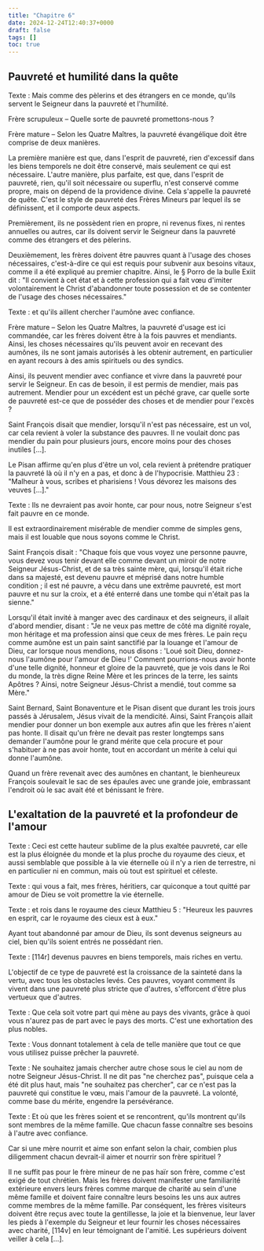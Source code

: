 ```yaml
---
title: "Chapitre 6"
date: 2024-12-24T12:40:37+0000
draft: false
tags: []
toc: true
---
```


## Pauvreté et humilité dans la quête

Texte : Mais comme des pèlerins et des étrangers en ce monde, qu'ils servent le Seigneur dans la pauvreté et l'humilité.

Frère scrupuleux – Quelle sorte de pauvreté promettons-nous ?

Frère mature – Selon les Quatre Maîtres, la pauvreté évangélique doit être comprise de deux manières.

La première manière est que, dans l'esprit de pauvreté, rien d'excessif dans les biens temporels ne doit être conservé, mais seulement ce qui est nécessaire. L'autre manière, plus parfaite, est que, dans l'esprit de pauvreté, rien, qu'il soit nécessaire ou superflu, n'est conservé comme propre, mais on dépend de la providence divine. Cela s'appelle la pauvreté de quête. C'est le style de pauvreté des Frères Mineurs par lequel ils se définissent, et il comporte deux aspects.

Premièrement, ils ne possèdent rien en propre, ni revenus fixes, ni rentes annuelles ou autres, car ils doivent servir le Seigneur dans la pauvreté comme des étrangers et des pèlerins.

Deuxièmement, les frères doivent être pauvres quant à l'usage des choses nécessaires, c'est-à-dire ce qui est requis pour subvenir aux besoins vitaux, comme il a été expliqué au premier chapitre. Ainsi, le § Porro de la bulle Exiit dit : "Il convient à cet état et à cette profession qui a fait vœu d'imiter volontairement le Christ d'abandonner toute possession et de se contenter de l'usage des choses nécessaires."

Texte : et qu'ils aillent chercher l'aumône avec confiance.

Frère mature – Selon les Quatre Maîtres, la pauvreté d'usage est ici commandée, car les frères doivent être à la fois pauvres et mendiants. Ainsi, les choses nécessaires qu'ils peuvent avoir en recevant des aumônes, ils ne sont jamais autorisés à les obtenir autrement, en particulier en ayant recours à des amis spirituels ou des syndics.

Ainsi, ils peuvent mendier avec confiance et vivre dans la pauvreté pour servir le Seigneur. En cas de besoin, il est permis de mendier, mais pas autrement. Mendier pour un excédent est un péché grave, car quelle sorte de pauvreté est-ce que de posséder des choses et de mendier pour l'excès ?

Saint François disait que mendier, lorsqu'il n'est pas nécessaire, est un vol, car cela revient à voler la substance des pauvres. Il ne voulait donc pas mendier du pain pour plusieurs jours, encore moins pour des choses inutiles […].

Le Pisan affirme qu'en plus d'être un vol, cela revient à prétendre pratiquer la pauvreté là où il n'y en a pas, et donc à de l'hypocrisie. Matthieu 23 : "Malheur à vous, scribes et pharisiens ! Vous dévorez les maisons des veuves […]."

Texte : Ils ne devraient pas avoir honte, car pour nous, notre Seigneur s'est fait pauvre en ce monde.

Il est extraordinairement misérable de mendier comme de simples gens, mais il est louable que nous soyons comme le Christ.

Saint François disait : "Chaque fois que vous voyez une personne pauvre, vous devez vous tenir devant elle comme devant un miroir de notre Seigneur Jésus-Christ, et de sa très sainte mère, qui, lorsqu'il était riche dans sa majesté, est devenu pauvre et méprisé dans notre humble condition ; il est né pauvre, a vécu dans une extrême pauvreté, est mort pauvre et nu sur la croix, et a été enterré dans une tombe qui n'était pas la sienne."

Lorsqu'il était invité à manger avec des cardinaux et des seigneurs, il allait d'abord mendier, disant : "Je ne veux pas mettre de côté ma dignité royale, mon héritage et ma profession ainsi que ceux de mes frères. Le pain reçu comme aumône est un pain saint sanctifié par la louange et l'amour de Dieu, car lorsque nous mendions, nous disons : 'Loué soit Dieu, donnez-nous l'aumône pour l'amour de Dieu !' Comment pourrions-nous avoir honte d'une telle dignité, honneur et gloire de la pauvreté, que je vois dans le Roi du monde, la très digne Reine Mère et les princes de la terre, les saints Apôtres ? Ainsi, notre Seigneur Jésus-Christ a mendié, tout comme sa Mère."

Saint Bernard, Saint Bonaventure et le Pisan disent que durant les trois jours passés à Jérusalem, Jésus vivait de la mendicité. Ainsi, Saint François allait mendier pour donner un bon exemple aux autres afin que les frères n'aient pas honte. Il disait qu'un frère ne devait pas rester longtemps sans demander l'aumône pour le grand mérite que cela procure et pour s'habituer à ne pas avoir honte, tout en accordant un mérite à celui qui donne l'aumône.

Quand un frère revenait avec des aumônes en chantant, le bienheureux François soulevait le sac de ses épaules avec une grande joie, embrassant l'endroit où le sac avait été et bénissant le frère.
## L'exaltation de la pauvreté et la profondeur de l'amour

Texte : Ceci est cette hauteur sublime de la plus exaltée pauvreté, car elle est la plus éloignée du monde et la plus proche du royaume des cieux, et aussi semblable que possible à la vie éternelle où il n'y a rien de terrestre, ni en particulier ni en commun, mais où tout est spirituel et céleste.

Texte : qui vous a fait, mes frères, héritiers, car quiconque a tout quitté par amour de Dieu se voit promettre la vie éternelle.

Texte : et rois dans le royaume des cieux Matthieu 5 : "Heureux les pauvres en esprit, car le royaume des cieux est à eux."

Ayant tout abandonné par amour de Dieu, ils sont devenus seigneurs au ciel, bien qu'ils soient entrés ne possédant rien.

Texte : [114r] devenus pauvres en biens temporels, mais riches en vertu.

L'objectif de ce type de pauvreté est la croissance de la sainteté dans la vertu, avec tous les obstacles levés. Ces pauvres, voyant comment ils vivent dans une pauvreté plus stricte que d'autres, s'efforcent d'être plus vertueux que d'autres.

Texte : Que cela soit votre part qui mène au pays des vivants, grâce à quoi vous n'aurez pas de part avec le pays des morts. C'est une exhortation des plus nobles.

Texte : Vous donnant totalement à cela de telle manière que tout ce que vous utilisez puisse prêcher la pauvreté.

Texte : Ne souhaitez jamais chercher autre chose sous le ciel au nom de notre Seigneur Jésus-Christ. Il ne dit pas "ne cherchez pas", puisque cela a été dit plus haut, mais "ne souhaitez pas chercher", car ce n'est pas la pauvreté qui constitue le vœu, mais l'amour de la pauvreté. La volonté, comme base du mérite, engendre la persévérance.

Texte : Et où que les frères soient et se rencontrent, qu'ils montrent qu'ils sont membres de la même famille. Que chacun fasse connaître ses besoins à l'autre avec confiance.

Car si une mère nourrit et aime son enfant selon la chair, combien plus diligemment chacun devrait-il aimer et nourrir son frère spirituel ?

Il ne suffit pas pour le frère mineur de ne pas haïr son frère, comme c'est exigé de tout chrétien. Mais les frères doivent manifester une familiarité extérieure envers leurs frères comme marque de charité au sein d'une même famille et doivent faire connaître leurs besoins les uns aux autres comme membres de la même famille. Par conséquent, les frères visiteurs doivent être reçus avec toute la gentillesse, la joie et la bienvenue, leur laver les pieds à l'exemple du Seigneur et leur fournir les choses nécessaires avec charité, [114v] en leur témoignant de l'amitié. Les supérieurs doivent veiller à cela […].
